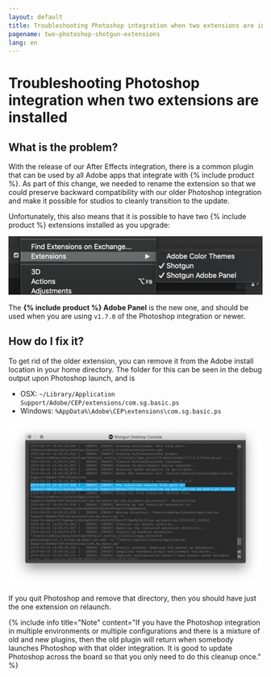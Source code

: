 ```yaml
---
layout: default
title: Troubleshooting Photoshop integration when two extensions are installed
pagename: two-photoshop-shotgun-extensions
lang: en
---
```


# Troubleshooting Photoshop integration when two extensions are installed

## What is the problem?

With the release of our After Effects integration, there is a common plugin that can be used by all Adobe apps that integrate with {% include product %}. As part of this change, we needed to rename the extension so that we could preserve backward compatibility with our older Photoshop integration and make it possible for studios to cleanly transition to the update.

Unfortunately, this also means that it is possible to have two {% include product %} extensions installed as you upgrade:

![Multiple {% include product %} extensions showing in the Photoshop menu](./images/photoshop-extension-panel.png)

The **{% include product %} Adobe Panel** is the new one, and should be used when you are using `v1.7.0` of the Photoshop integration or newer.

## How do I fix it?

To get rid of the older extension, you can remove it from the Adobe install location in your home directory. The folder for this can be seen in the debug output upon Photoshop launch, and is

- OSX: `~/Library/Application Support/Adobe/CEP/extensions/com.sg.basic.ps`
- Windows: `%AppData%\Adobe\CEP\extensions\com.sg.basic.ps`

![Multiple {% include product %} extensions showing in the Photoshop menu](./images/shotgun-desktop-console-photoshop-extension.png)

If you quit Photoshop and remove that directory, then you should have just the one extension on relaunch.

{% include info title="Note" content="If you have the Photoshop integration in multiple environments or multiple configurations and there is a mixture of old and new plugins, then the old plugin will return when somebody launches Photoshop with that older integration. It is good to update Photoshop across the board so that you only need to do this cleanup once." %}
